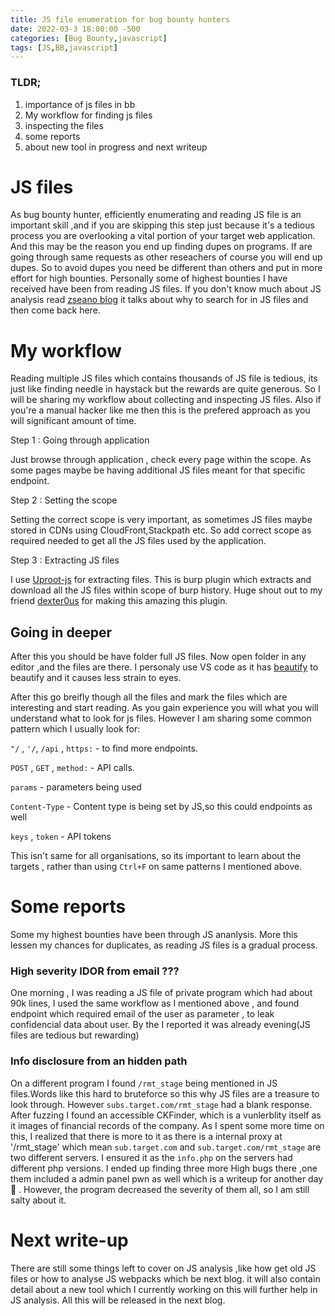 ```yaml
---
title: JS file enumeration for bug bounty hunters
date: 2022-03-3 18:00:00 -500
categories: [Bug Bounty,javascript]
tags: [JS,BB,javascript]
---
```


### TLDR;

1. importance of js files in bb
2. My workflow for finding js files 
3. inspecting the files
4. some reports
5. about new tool in progress and next writeup

# JS files

As bug bounty hunter, efficiently enumerating and reading JS file is an important skill ,and if you are skipping this step just because it's a tedious process you are overlooking a vital portion of your target web application. And this may be the reason you end up finding dupes on programs. If are going through same requests as other reseachers of course you will end up dupes. So to avoid dupes you need be different than others and put in more effort for high bounties. Personally some of highest bounties I have received have been from reading JS files. If you don't know much about JS analysis read [zseano blog](https://www.bugbountyhunter.com/guides/?type=javascript_files) it talks about why to search for in JS files and then come back here.


# My workflow
Reading multiple JS files which contains thousands of JS file is tedious, its just like finding needle in haystack but the rewards are quite generous. So I will be sharing my workflow about collecting and inspecting JS files. Also if you're a manual hacker like me then this is the prefered approach as you will significant amount of time.

Step 1 : Going through application 

Just browse through application , check every page within the scope. As some pages maybe be having additional JS files meant for that specific endpoint.

Step 2 : Setting the scope 

Setting the correct scope is very important, as sometimes JS files maybe stored in CDNs using CloudFront,Stackpath etc. So add correct scope as required needed to get all the JS files used by the application. 

Step 3 : Extracting JS files

I use [Uproot-js](https://github.com/0xDexter0us/uproot-JS) for extracting files. This is burp plugin which extracts and download all the JS files within scope of burp history. Huge shout out to my friend [dexter0us](https://twitter.com/0xDexter0us) for making this amazing this plugin. 

## Going in deeper
After this you should be have folder full JS files. Now open folder in any editor ,and the files are there. I personaly use VS code as it has [beautify](https://marketplace.visualstudio.com/items?itemName=HookyQR.beautify) to beautify and it causes less strain to eyes. 

After this go breifly though all the files and mark the files which are interesting and start reading. As you gain experience you will what you will understand what to look for js files. However I am sharing some common pattern which I usually look for:

`"/` , `'/`, `/api` , `https:` -  to find more endpoints.

`POST` , `GET` , `method:` -  API calls.

`params`  -  parameters being used

`Content-Type`  -  Content type is being set by JS,so this could endpoints as well

`keys` , `token`  -  API tokens

This isn't same for all organisations, so its important to learn about the targets , rather than using `Ctrl+F` on same patterns I mentioned above.


# Some reports
Some my highest bounties have been through JS ananlysis. More this lessen my chances for duplicates, as reading JS files is a gradual process.

### High severity IDOR from email ???
One morning , I was reading a JS file of private program which had about 90k lines, I used the same workflow as I mentioned above , and found endpoint which required email of the user as  parameter , to leak confidencial data about user.
By the I reported it was already evening(JS files are tedious but rewarding)

### Info disclosure from an hidden path
On a different program I found `/rmt_stage` being mentioned in JS files.Words like this hard to bruteforce so this why JS files are a treasure to look through. However `subs.target.com/rmt_stage` had a blank response. After fuzzing I found an accessible CKFinder, which is a vunlerblity itself as it images of financial records of the company. As I spent some more time on this, I realized that there is more to it as there is a internal proxy at '/rmt_stage' which mean `sub.target.com` and `sub.target.com/rmt_stage` are two different servers. I ensured it as the `info.php` on the servers had different php versions. I ended up finding three more High bugs there ,one them included a admin panel pwn as well which is a writeup for another day :eyes: . However, the program decreased the severity of them all, so I am still salty about it. 

# Next write-up
There are still some things left to cover on JS analysis ,like how get old JS files or how to analyse JS webpacks which be next blog. it will also contain detail about a new tool which I currently working on this will further help in JS analysis. All this will be released in the next blog.


